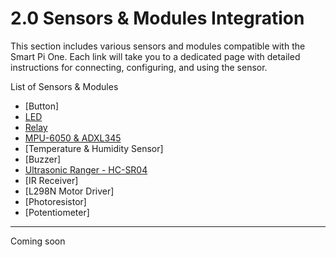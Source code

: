 # 2.0 Sensors & Modules Integration

This section includes various sensors and modules compatible with the Smart Pi One. Each link will take you to a dedicated page with detailed instructions for connecting, configuring, and using the sensor.

List of Sensors & Modules

- [Button] 
- [LED](SmartPi_LED_Control.md)
- [Relay](SmartPi_Relay_Control.md)
- [MPU-6050 & ADXL345](SmartPi_MPU-6050-ADXL345.md)
- [Temperature & Humidity Sensor]  
- [Buzzer] 
- [Ultrasonic Ranger - HC-SR04](SmartPi_Sensors_Modules_Integration.md)   
- [IR Receiver] 
- [L298N Motor Driver]  
- [Photoresistor] 
- [Potentiometer]

---

Coming soon



